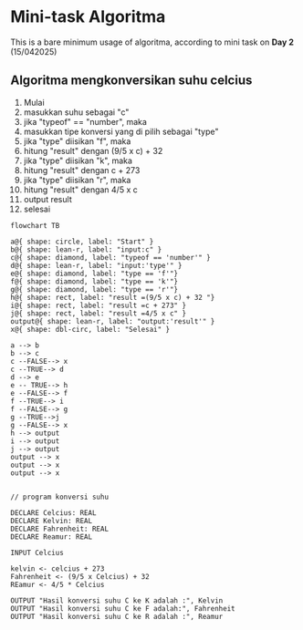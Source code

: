 # Mini-task Algoritma

This is a bare minimum usage of algoritma, according to mini task on **Day 2** (15/042025)

## Algoritma mengkonversikan suhu celcius

1. Mulai
1. masukkan suhu sebagai "c"
1. jika "typeof" == "number", maka
1. masukkan tipe konversi yang di pilih sebagai "type"
1. jika "type" diisikan "f", maka
1. hitung "result" dengan (9/5 x c) + 32
1. jika "type" diisikan "k", maka
1. hitung "result" dengan c + 273
1. jika "type" diisikan "r", maka
1. hitung "result" dengan 4/5 x c
1. output result
1. selesai

```mermaid
flowchart TB

a@{ shape: circle, label: "Start" }
b@{ shape: lean-r, label: "input:c" }
c@{ shape: diamond, label: "typeof == 'number'" }
d@{ shape: lean-r, label: "input:'type'" }
e@{ shape: diamond, label: "type == 'f'"}
f@{ shape: diamond, label: "type == 'k'"}
g@{ shape: diamond, label: "type == 'r'"}
h@{ shape: rect, label: "result =(9/5 x c) + 32 "}
i@{ shape: rect, label: "result =c + 273" }
j@{ shape: rect, label: "result =4/5 x c" }
output@{ shape: lean-r, label: "output:'result'" }
x@{ shape: dbl-circ, label: "Selesai" }

a --> b
b --> c
c --FALSE--> x
c --TRUE--> d
d --> e
e -- TRUE--> h
e --FALSE--> f
f --TRUE--> i
f --FALSE--> g
g --TRUE-->j
g --FALSE--> x
h --> output
i --> output
j --> output
output --> x
output --> x
output --> x

```

```pseudocode

// program konversi suhu

DECLARE Celcius: REAL
DECLARE Kelvin: REAL
DECLARE Fahrenheit: REAL
DECLARE Reamur: REAL

INPUT Celcius

kelvin <- celcius + 273
Fahrenheit <- (9/5 x Celcius) + 32
REamur <- 4/5 * Celcius

OUTPUT "Hasil konversi suhu C ke K adalah :", Kelvin
OUTPUT "Hasil konversi suhu C ke F adalah:", Fahrenheit
OUTPUT "Hasil konversi suhu C ke R adalah :", Reamur

```
